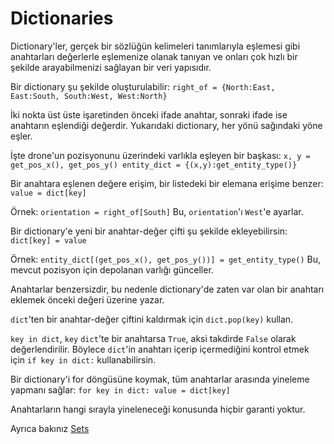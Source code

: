 # Dictionaries
Dictionary'ler, gerçek bir sözlüğün kelimeleri tanımlarıyla eşlemesi gibi anahtarları değerlerle eşlemenize olanak tanıyan ve onları çok hızlı bir şekilde arayabilmenizi sağlayan bir veri yapısıdır.

Bir dictionary şu şekilde oluşturulabilir:
`right_of = {North:East, East:South, South:West, West:North}`

İki nokta üst üste işaretinden önceki ifade anahtar, sonraki ifade ise anahtarın eşlendiği değerdir.
Yukarıdaki dictionary, her yönü sağındaki yöne eşler.

İşte drone'un pozisyonunu üzerindeki varlıkla eşleyen bir başkası:
`x, y = get_pos_x(), get_pos_y()
entity_dict = {(x,y):get_entity_type()}`

Bir anahtara eşlenen değere erişim, bir listedeki bir elemana erişime benzer:
`value = dict[key]`

Örnek:
`orientation = right_of[South]`
Bu, `orientation`'ı `West`'e ayarlar.

Bir dictionary'e yeni bir anahtar-değer çifti şu şekilde ekleyebilirsin:
`dict[key] = value`

Örnek:
`entity_dict[(get_pos_x(), get_pos_y())] = get_entity_type()`
Bu, mevcut pozisyon için depolanan varlığı günceller.

Anahtarlar benzersizdir, bu nedenle dictionary'de zaten var olan bir anahtarı eklemek önceki değeri üzerine yazar.

`dict`'ten bir anahtar-değer çiftini kaldırmak için `dict.pop(key)` kullan.

`key in dict`, `key` `dict`'te bir anahtarsa `True`, aksi takdirde `False` olarak değerlendirilir.
Böylece `dict`'in anahtarı içerip içermediğini kontrol etmek için `if key in dict:` kullanabilirsin.

Bir dictionary'i for döngüsüne koymak, tüm anahtarlar arasında yineleme yapmanı sağlar:
`for key in dict:
	value = dict[key]`

Anahtarların hangi sırayla yineleneceği konusunda hiçbir garanti yoktur.

Ayrıca bakınız [Sets](docs/scripting/sets.md)